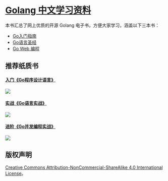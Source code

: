 # [Golang 中文学习资料](http://godoc.murphyyi.com/)
本书汇总了网上优质的开源 Golang 电子书，方便大家学习，涵盖以下三本书：

- [Go入门指南](the-way-to-go/README.md)
- [Go语言圣经](gopl/README.md)
- [Go Web 编程](build-web-application-with-golang/README.md)

## 推荐纸质书

<h4><a href="https://union-click.jd.com/jdc?e=&p=JF8AAMkDIgZlGFwTABACVBxfFzISBFUSXR0LGzcRRANLXSJeEF4aVwkMGQ1eD0kdSVJKSQVJHBIEVRJdHQsbGAxeB0gyGm8LYRsccVFnDUMaaV1CXRJzXHV9YgtZK1olARMHVRxaHAURBmUrWxIyQGmNre3Np6MbgbHUwIqFN1QrWxICGgZcG1oSCxsHXStcFQsiTAxLBEMBFQ5lK2sWMiI3VStYJUB8AFFLXxJSE1IGGV4VB0UCVUtSQQIRA1ZODhQLQgRSSA8lABMGURI" rel="noreferrer">入门《Go程序设计语言》</a></h4>
<a href="lGFwTABACVBxfFzISBFUSXR0LGzcRRANLXSJeEF4aVwkMGQ1eD0kdSVJKSQVJHBIEVRJdHQsbGAxeB0gyGm8LYRsccVFnDUMaaV1CXRJzXHV9YgtZK1olARMHVRxaHAURBmUrWxIyQGmNre3Np6MbgbHUwIqFN1QrWxICGgZcG1oSCxsHXStcFQsiTAxLBEMBFQ5lK2sWMiI3VStYJUB8AFFLXxJSE1IGGV4VB0UCVUtSQQIRA1ZODhQLQgRSSA8lABMGURI" rel="noreferrer">
    <img src="https://img1.360buyimg.com/n1/jfs/t5248/207/1621269134/210983/67ef6286/5912e2fcN787f6df5.jpg"/>
</a>

<h4><a href="https://union-click.jd.com/jdc?e=&p=JF8AAMkDIgZlGFwTABACVBxfFzISBFUZXB0EFzcRRANLXSJeEF4aVwkMGQ1eD0kdSVJKSQVJHBIEVRlcHQQXGAxeB0gyWWcKQBlKVUZiLUc-Ul1VewBnAwtkYgtZK1olARMHVRxaHAURBmUrWxIyQGmNre3Np6MbgbHUwIqFN1QrWxICGgZcG1sRBhUAVytcFQsiTAxLBEMBFQ5lK2sWMiI3VStYJUB8VVBOWEZVGgIFTAkVBxIDVUtYEwIXVFIdCxxSGg4FHV4lABMGURI" rel="noreferrer">实战《Go语言实战》</a></h4>
<a href="https://union-click.jd.com/jdc?e=&p=JF8AAMkDIgZlGFwTABACVBxfFzISBFUZXB0EFzcRRANLXSJeEF4aVwkMGQ1eD0kdSVJKSQVJHBIEVRlcHQQXGAxeB0gyWWcKQBlKVUZiLUc-Ul1VewBnAwtkYgtZK1olARMHVRxaHAURBmUrWxIyQGmNre3Np6MbgbHUwIqFN1QrWxICGgZcG1sRBhUAVytcFQsiTAxLBEMBFQ5lK2sWMiI3VStYJUB8VVBOWEZVGgIFTAkVBxIDVUtYEwIXVFIdCxxSGg4FHV4lABMGURI" rel="noreferrer">
    <img src="https://img1.360buyimg.com/n1/jfs/t4120/142/1238030440/302452/3c514bbb/58be1c49N0069fd89.jpg"/>
</a>

<h4><a href="https://union-click.jd.com/jdc?e=&p=JF8AAMkDIgZlGFwTABACVBxfFzISBFQcWRUHEjcRRANLXSJeEF4aVwkMGQ1eD0kdSVJKSQVJHBIEVBxZFQcSGAxeB0gyZmYoQCl3B2lkC2EJZgEWAA5eCwtqRAtZK1olARMHVRxaHAURBmUrWxIyQGmNre3Np6MbgbHUwIqFN1QrWxICGgZcG1gTBBMFUStcFQsiTAxLBEMBFQ5lK2sWMiI3VStYJUB8BVEdWhBXQVNVGFpHB0FTUBJZFlAQDgJJDkUGFAAAGgglABMGURI" rel="noreferrer">进阶《Go并发编程实战》</a></h4>
<a href="https://union-click.jd.com/jdc?e=&p=JF8AAMkDIgZlGFwTABACVBxfFzISBFQcWRUHEjcRRANLXSJeEF4aVwkMGQ1eD0kdSVJKSQVJHBIEVBxZFQcSGAxeB0gyZmYoQCl3B2lkC2EJZgEWAA5eCwtqRAtZK1olARMHVRxaHAURBmUrWxIyQGmNre3Np6MbgbHUwIqFN1QrWxICGgZcG1gTBBMFUStcFQsiTAxLBEMBFQ5lK2sWMiI3VStYJUB8BVEdWhBXQVNVGFpHB0FTUBJZFlAQDgJJDkUGFAAAGgglABMGURI" rel="noreferrer">
    <img src="https://img1.360buyimg.com/n1/jfs/t5785/339/2011006819/38488/9e715cbd/592bf171Ne45f43a2.jpg"/>
</a>

## 版权声明
[Creative Commons Attribution-NonCommercial-ShareAlike 4.0 International License](http://creativecommons.org/licenses/by-nc-sa/4.0/)。
